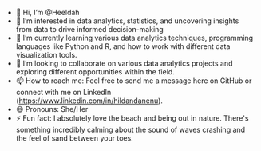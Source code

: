 - 👋 Hi, I’m @Heeldah
- 👀 I’m interested in data analytics, statistics, and uncovering insights from data to drive informed decision-making
- 🌱 I’m currently learning various data analytics techniques, programming languages like Python and R, and how to work with different data visualization tools.
- 💞️ I’m looking to collaborate on various data analytics projects and exploring different opportunities within the field.
- 📫 How to reach me: Feel free to send me a message here on GitHub or connect with me on LinkedIn (https://www.linkedin.com/in/hildandanenu).
- 😄 Pronouns: She/Her
- ⚡ Fun fact: I absolutely love the beach and being out in nature. There's something incredibly calming about the sound of waves crashing and the feel of sand between your toes.

<!---
Heeldah/Heeldah is a ✨ special ✨ repository because its `README.md` (this file) appears on your GitHub profile.
You can click the Preview link to take a look at your changes.
--->
